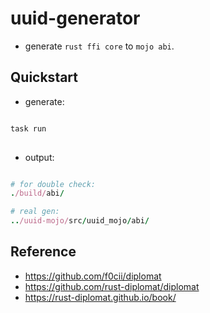 # uuid-generator

- generate `rust ffi core` to `mojo abi`.

## Quickstart

- generate:

```ruby

task run
   
```

- output:

```ruby

# for double check: 
./build/abi/

# real gen:
../uuid-mojo/src/uuid_mojo/abi/   

```

## Reference

- https://github.com/f0cii/diplomat
- https://github.com/rust-diplomat/diplomat
- https://rust-diplomat.github.io/book/